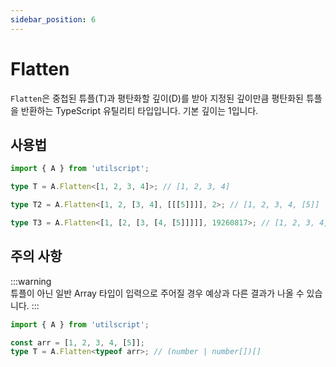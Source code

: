 ```yaml
---
sidebar_position: 6
---
```


# Flatten

`Flatten`은 중첩된 튜플(T)과 평탄화할 깊이(D)를 받아 지정된 깊이만큼 평탄화된 튜플을 반환하는 TypeScript 유틸리티 타입입니다. 기본 깊이는 1입니다.

## 사용법

```ts
import { A } from 'utilscript';

type T = A.Flatten<[1, 2, 3, 4]>; // [1, 2, 3, 4]

type T2 = A.Flatten<[1, 2, [3, 4], [[[5]]]], 2>; // [1, 2, 3, 4, [5]]

type T3 = A.Flatten<[1, [2, [3, [4, [5]]]]], 19260817>; // [1, 2, 3, 4, 5]
```

## 주의 사항

:::warning  
튜플이 아닌 일반 Array 타입이 입력으로 주어질 경우 예상과 다른 결과가 나올 수 있습니다.
:::

```ts
import { A } from 'utilscript';

const arr = [1, 2, 3, 4, [5]];
type T = A.Flatten<typeof arr>; // (number | number[])[]
```
